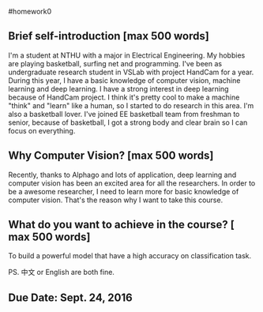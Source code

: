 #homework0

## Brief self-introduction [max 500 words]
I'm a student at NTHU with a major in Electrical Engineering. My hobbies are playing basketball, surfing net and programming. I've been as undergraduate research student in VSLab with project HandCam for a year. During this year, I have a basic knowledge of computer vision, machine learning and deep learning.
I have a strong interest in deep learning because of HandCam project. I think it's pretty cool to make a machine "think" and "learn" like a human, so I started to do research in this area.
I'm also a basketball lover. I've joined EE basketball team from freshman to senior, because of basketball, I got a strong body and clear brain so I can focus on everything.

## Why Computer Vision? [max 500 words]
Recently, thanks to Alphago and lots of application, deep learning and computer vision has been an excited area for all the researchers. In order to be a awesome researcher, I need to learn more for basic knowledge of computer vision. That's the reason why I want to take this course.

## What do you want to achieve in the course? [ max 500 words]
To build a powerful model that have a high accuracy on classification task.

PS. 中文 or English are both fine.

## Due Date: Sept. 24, 2016
